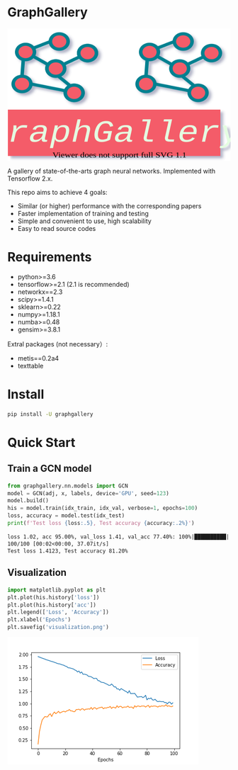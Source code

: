 # GraphGallery

<img src=./imgs/graphgallery.svg width = "1000" height = "300" alt="GraphGallery" align=center>


A gallery of state-of-the-arts graph neural networks. Implemented with Tensorflow 2.x.

This repo aims to achieve 4 goals:
+ Similar (or higher) performance with the corresponding papers
+ Faster implementation of training and testing
+ Simple and convenient to use, high scalability
+ Easy to read source codes

# Requirements

+ python>=3.6
+ tensorflow>=2.1 (2.1 is recommended)
+ networkx==2.3
+ scipy>=1.4.1
+ sklearn>=0.22
+ numpy>=1.18.1
+ numba>=0.48
+ gensim>=3.8.1

Extral packages (not necessary）:

+ metis==0.2a4
+ texttable

# Install
```bash
pip install -U graphgallery
```

# Quick Start
## Train a GCN model
```python
from graphgallery.nn.models import GCN
model = GCN(adj, x, labels, device='GPU', seed=123)
model.build()
his = model.train(idx_train, idx_val, verbose=1, epochs=100)
loss, accuracy = model.test(idx_test)
print(f'Test loss {loss:.5}, Test accuracy {accuracy:.2%}')
```
```
loss 1.02, acc 95.00%, val_loss 1.41, val_acc 77.40%: 100%|██████████| 100/100 [00:02<00:00, 37.07it/s]
Test loss 1.4123, Test accuracy 81.20%
```
## Visualization
```python
import matplotlib.pyplot as plt
plt.plot(his.history['loss'])
plt.plot(his.history['acc'])
plt.legend(['Loss', 'Accuracy'])
plt.xlabel('Epochs')
plt.savefig('visualization.png')
```
![visualization](./imgs/visualization.png)



